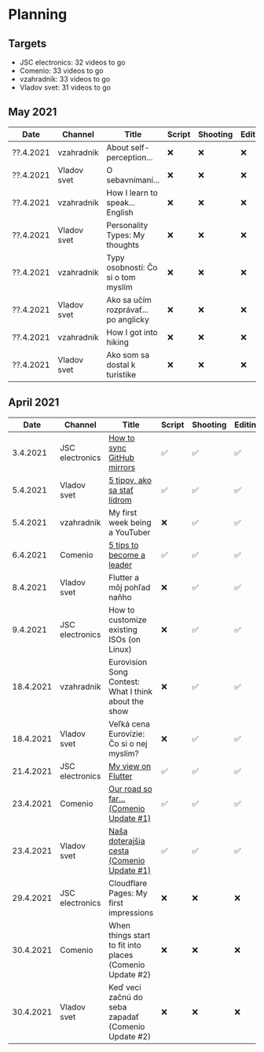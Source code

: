 # Planning

## Targets
- JSC electronics: 32 videos to go
- Comenio: 33 videos to go
- vzahradnik: 33 videos to go
- Vladov svet: 31 videos to go

## May 2021

| Date | Channel | Title | Script | Shooting | Editing | Published | Link | Note |
|---|---|---|---|---|---|---|---|---|
| ??.4.2021 | vzahradnik | About self-perception... | ❌ | ❌ | ❌ | ❌ |  | |
| ??.4.2021 | Vladov svet | O sebavnímaní... | ❌ | ❌ | ❌ | ❌ |  | |
| ??.4.2021 | vzahradnik | How I learn to speak... English | ❌ | ❌ | ❌ | ❌ |  | |
| ??.4.2021 | Vladov svet | Personality Types: My thoughts | ❌ | ❌ | ❌ | ❌ |  | |
| ??.4.2021 | vzahradnik | Typy osobností: Čo si o tom myslím | ❌ | ❌ | ❌ | ❌ |  | |
| ??.4.2021 | Vladov svet | Ako sa učím rozprávať... po anglicky | ❌ | ❌ | ❌ | ❌ |  | |
| ??.4.2021 | vzahradnik | How I got into hiking | ❌ | ❌ | ❌ | ❌ |  | |
| ??.4.2021 | Vladov svet | Ako som sa dostal k turistike | ❌ | ❌ | ❌ | ❌ |  | |

## April 2021

| Date | Channel | Title | Script | Shooting | Editing | Published | Link | Note |
|---|---|---|---|---|---|---|---|---|
| 3.4.2021 | JSC electronics | [How to sync GitHub mirrors][jsc_01] | ✅ | ✅ | ✅ | ✅ | https://youtu.be/WUxIiGRd-XQ | |
| 5.4.2021 | Vladov svet | [5 tipov, ako sa stať lídrom][vladov_svet_01] | ✅ | ✅ | ✅ | ✅ | https://youtu.be/ErVHbfD8Mss | |
| 5.4.2021 | vzahradnik | My first week being a YouTuber | ❌ | ✅ | ✅ | ✅ | https://youtu.be/OOZlheC2Rp4 | |
| 6.4.2021 | Comenio | [5 tips to become a leader][comenio_01] | ✅ | ✅  | ✅  | ✅ | https://youtu.be/foD2nEo1e8U | |
| 8.4.2021 | Vladov svet | Flutter a môj pohľad naňho | ❌ | ✅ | ✅ | ✅ | https://youtu.be/eEV2qFKmtTI | |
| 9.4.2021 | JSC electronics | How to customize existing ISOs (on Linux) | ❌ | ✅ | ✅ | ✅ | https://youtu.be/aFaQjQ4vmQA | |
| 18.4.2021 | vzahradnik | Eurovision Song Contest: What I think about the show | ❌ | ✅ | ✅ | ✅ | https://youtu.be/0zuIJHGH-kA | |
| 18.4.2021 | Vladov svet | Veľká cena Eurovízie: Čo si o nej myslím? | ❌ | ✅ | ✅ | ✅ | https://youtu.be/FPLf00BtAKY | |
| 21.4.2021 | JSC electronics | [My view on Flutter][jsc_02] | ✅ | ✅ | ✅ | ✅ | https://youtu.be/ecl9DTkme0c | |
| 23.4.2021 | Comenio | [Our road so far... (Comenio Update #1)][comenio_02] | ✅ | ✅ | ✅ | ✅ | https://youtu.be/WRJvvG7ejdM | |
| 23.4.2021 | Vladov svet | [Naša doterajšia cesta (Comenio Update #1)][comenio_02] | ✅ | ✅ | ✅ | ✅ | https://youtu.be/Ba-6qsG8PQ0 | |
| 29.4.2021 | JSC electronics | Cloudflare Pages: My first impressions | ❌ | ❌ | ❌ | ❌ |  | |
| 30.4.2021 | Comenio | When things start to fit into places (Comenio Update #2) | ❌ | ❌ | ❌ | ❌ |  | |
| 30.4.2021 | Vladov svet | Keď veci začnú do seba zapadať (Comenio Update #2) | ❌ | ❌ | ❌ | ❌ |  | |


[//]: # (Scripts)
[jsc_01]: /Projects/JSC%20electronics/2021-03-39%20-%20How%20to%20sync%20GitHub%20mirrors.md
[jsc_02]: https://github.com/zahradnik-io/youtube-scripts/blob/main/Projects/JSC%20electronics/2021-04-13%20-%20My%20view%20on%20Flutter.md

[comenio_01]: /Projects/Comenio/2021-03-39%20-%205%20tips%20to%20become%20a%20leader.md
[comenio_02]: /Projects/Comenio/2021-04-25%20-%20Our%20road%20so%20far%20(Comenio%20Update%201).md

[vladov_svet_01]: /Projects/Vladov%20svet/2021-03-39%20-%205%20tipov%2C%20ako%20sa%20stať%20lídrom.md
